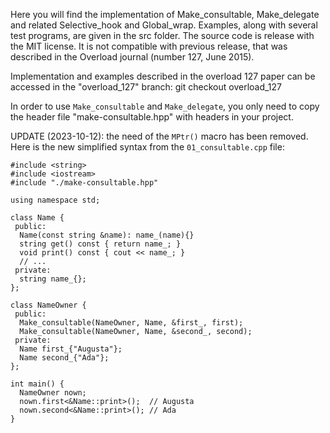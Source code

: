 Here you will find the implementation of Make_consultable, Make_delegate and related Selective_hook and Global_wrap. Examples, along with several test programs, are given in the src folder. The source code is release with the MIT license. It is not compatible with previous release, that was described in the Overload journal (number 127, June 2015).

Implementation and examples described in the overload 127 paper can be accessed in the "overload_127" branch:
git checkout overload_127

In order to use `Make_consultable` and `Make_delegate`, you only need to copy the header file "make-consultable.hpp" with headers in your project.

UPDATE (2023-10-12): the need of the `MPtr()` macro has been removed. Here is the new simplified syntax from the `01_consultable.cpp` file:
```
#include <string>
#include <iostream>
#include "./make-consultable.hpp"

using namespace std;

class Name {
 public:
  Name(const string &name): name_(name){}
  string get() const { return name_; }
  void print() const { cout << name_; }
  // ...
 private:
  string name_{};
};

class NameOwner {
 public:
  Make_consultable(NameOwner, Name, &first_, first);
  Make_consultable(NameOwner, Name, &second_, second);
 private:
  Name first_{"Augusta"};
  Name second_{"Ada"};
};

int main() {
  NameOwner nown;
  nown.first<&Name::print>();  // Augusta
  nown.second<&Name::print>(); // Ada
}
```

 